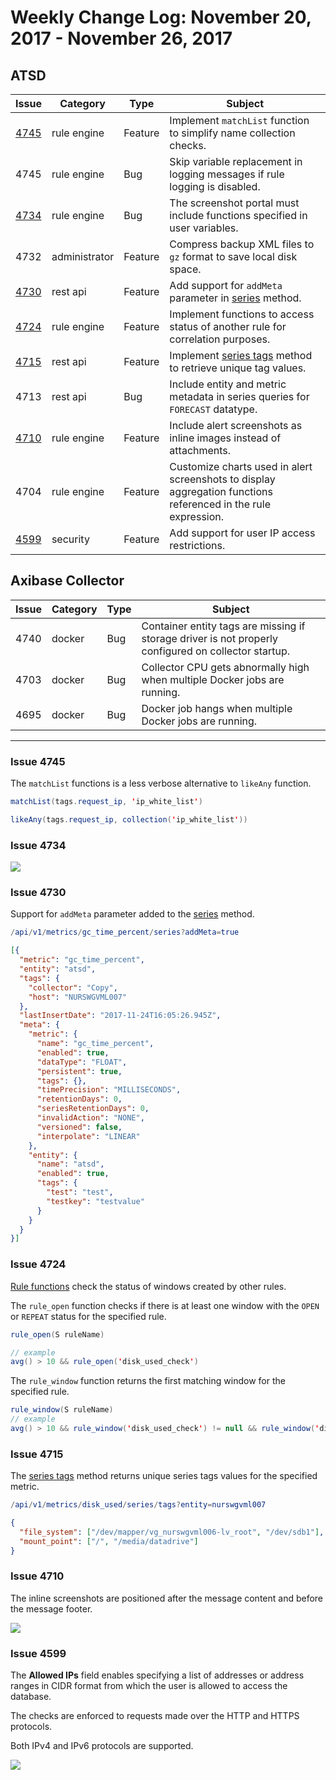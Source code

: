 # Weekly Change Log: November 20, 2017 - November 26, 2017

## ATSD

| Issue| Category    | Type    | Subject              |
|------|-------------|---------|----------------------|
| [4745](#issue-4745) | rule engine | Feature | Implement `matchList` function to simplify name collection checks. |
| 4745| rule engine | Bug | Skip variable replacement in logging messages if rule logging is disabled. |
| [4734](#issue-4734) | rule engine | Bug | The screenshot portal must include functions specified in user variables. |
| 4732 | administrator | Feature | Compress backup XML files to `gz` format to save local disk space. |
| [4730](#issue-4730) | rest api | Feature | Add support for `addMeta` parameter in [series](../../api/meta/metric/series.md) method. |
| [4724](#issue-4724) | rule engine | Feature | Implement functions to access status of another rule for correlation purposes. |
| [4715](#issue-4715) | rest api | Feature | Implement [series tags](../../api/meta/metric/series-tags.md) method to retrieve unique tag values. |
| 4713 | rest api | Bug | Include entity and metric metadata in series queries for `FORECAST` datatype. |
| [4710](#issue-4710) | rule engine | Feature | Include alert screenshots as inline images instead of attachments. |
| 4704 | rule engine | Feature | Customize charts used in alert screenshots to display aggregation functions referenced in the rule expression. |
| [4599](#issue-4599) | security | Feature | Add support for user IP access restrictions. |

## Axibase Collector

| Issue| Category    | Type    | Subject              |
|------|-------------|---------|----------------------|
| 4740 | docker | Bug | Container entity tags are missing if storage driver is not properly configured on collector startup.  |
| 4703 | docker | Bug | Collector CPU gets abnormally high when multiple Docker jobs are running. |
| 4695 | docker | Bug | Docker job hangs when multiple Docker jobs are running. |

---

### Issue 4745

The `matchList` functions is a less verbose alternative to `likeAny` function.

```java
matchList(tags.request_ip, 'ip_white_list')

likeAny(tags.request_ip, collection('ip_white_list'))
```

### Issue 4734

![](./Images/rule-engine-variables.png)

### Issue 4730

Support for `addMeta` parameter added to the [series](../../api/meta/metric/series.md#query-parameters) method.

```elm
/api/v1/metrics/gc_time_percent/series?addMeta=true
```

```json
[{
  "metric": "gc_time_percent",
  "entity": "atsd",
  "tags": {
    "collector": "Copy",
    "host": "NURSWGVML007"
  },
  "lastInsertDate": "2017-11-24T16:05:26.945Z",
  "meta": {
    "metric": {
      "name": "gc_time_percent",
      "enabled": true,
      "dataType": "FLOAT",
      "persistent": true,
      "tags": {},
      "timePrecision": "MILLISECONDS",
      "retentionDays": 0,
      "seriesRetentionDays": 0,
      "invalidAction": "NONE",
      "versioned": false,
      "interpolate": "LINEAR"
    },
    "entity": {
      "name": "atsd",
      "enabled": true,
      "tags": {
        "test": "test",
        "testkey": "testvalue"
      }
    }
  }
}]
```

### Issue 4724

[Rule functions](../../rule-engine/functions-rules.md) check the status of windows created by other rules.

The `rule_open` function checks if there is at least one window with the `OPEN` or `REPEAT` status for the specified rule.

```java
rule_open(S ruleName)

// example
avg() > 10 && rule_open('disk_used_check')
```

The `rule_window` function returns the first matching window for the specified rule.

```java
rule_window(S ruleName)
// example
avg() > 10 && rule_window('disk_used_check') != null && rule_window('disk_used_check').status != 'CANCEL'
```

### Issue 4715

The [series tags](../../api/meta/metric/series-tags.md) method returns unique series tags values for the specified metric.

```elm
/api/v1/metrics/disk_used/series/tags?entity=nurswgvml007
```

```json
{
  "file_system": ["/dev/mapper/vg_nurswgvml006-lv_root", "/dev/sdb1"],
  "mount_point": ["/", "/media/datadrive"]
}
```

### Issue 4710

The inline screenshots are positioned after the message content and before the message footer.

![](./Images/rule-inline-screenshots.png)

### Issue 4599

The **Allowed IPs** field enables specifying a list of addresses or address ranges in CIDR format from which the user is allowed to access the database.

The checks are enforced to requests made over the HTTP and HTTPS protocols.

Both IPv4 and IPv6 protocols are supported.

![](./Images/user-ip-filter.png)